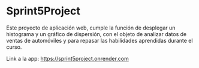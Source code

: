 # Sprint5Project
Este proyecto de aplicación web, cumple la función de desplegar un histograma y un gráfico de dispersión, con el objeto de analizar datos de ventas de automóviles y para repasar las habilidades aprendidas durante el curso.

Link a la app: https://sprint5project.onrender.com

